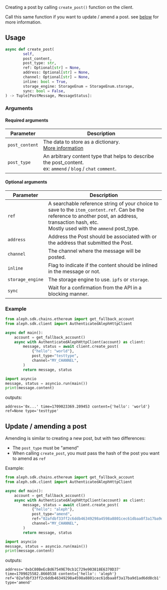 Creating a post by calling `create_post()` function on the client.

Call this same function if you want to update / amend a post. see [below](#update-amending-a-post) for more information.

## Usage

```python
async def create_post(
        self,
        post_content,
        post_type: str,
        ref: Optional[str] = None,
        address: Optional[str] = None,
        channel: Optional[str] = None,
        inline: bool = True,
        storage_engine: StorageEnum = StorageEnum.storage,
        sync: bool = False,
) -> Tuple[PostMessage, MessageStatus]:
```

### Arguments

#### Required arguments

| Parameter      | Description                                                                                                        |
|----------------|--------------------------------------------------------------------------------------------------------------------|
| `post_content` | The data to store as a dictionary.<br> [More information](../../../../protocol/object_types/posts/#content-format) |
| `post_type`    | An arbitrary content type that helps to describe the post_content. <br> ex: `ammend` / `blog` / `chat` `comment`.  |

#### Optional arguments

| Parameter        | Description                                                                                                                                                                                            |
|------------------|--------------------------------------------------------------------------------------------------------------------------------------------------------------------------------------------------------|
| `ref`            | A searchable reference string of your choice to save to the `item_content.ref`. Can be the reference to another post, an address, transaction hash, etc. <br> Mostly used with the `ammend` post_type. |
| `address`        | Address the Post should be associated with or the address that submitted the Post.                                                                                                                     |
| `channel`        | The channel where the message will be posted.                                                                                                                                                          |
| `inline`         | Flag to indicate if the content should be inlined in the message or not.                                                                                                                               |
| `storage_engine` | The storage engine to use. `ipfs` or `storage`.                                                                                                                                                        |
| `sync`           | Wait for a confirmation from the API in a blocking manner.                                                                                                                                             |

### Example

```python
from aleph.sdk.chains.ethereum import get_fallback_account
from aleph.sdk.client import AuthenticatedAlephHttpClient

async def main():
    account = get_fallback_account()
    async with AuthenticatedAlephHttpClient(account) as client:
        message, status = await client.create_post(
            {"hello": "world"},
            post_type="testtype",
            channel="MY_CHANNEL",
        )
        return message, status

import asyncio
message, status = asyncio.run(main())
print(message.content)
```

outputs:
```
address='0x...' time=1709023369.209453 content={'hello': 'world'} ref=None type='testtype'
```

## Update / amending a post

Amending is similar to creating a new post, but with two differences:

- The `post_type` must be "amend"
- When calling `create_post`, you must pass the hash of the post you want to amend as `ref`

Example:

```python
from aleph.sdk.chains.ethereum import get_fallback_account
from aleph.sdk.client import AuthenticatedAlephHttpClient

async def main():
    account = get_fallback_account()
    async with AuthenticatedAlephHttpClient(account) as client:
        message, status = await client.create_post(
            {"hello": "aleph"},
            post_type="amend",
            ref="02afdbf33ff2c6ddb46349298a4598a8801cec61dbaa8f3a17ba9d1ad6dd8cb1",
            channel="MY_CHANNEL",
        )
        return message, status

import asyncio
message, status = asyncio.run(main())
print(message.content)
```

outputs:
```
address='0xbC80BeEcBd67549E70cb1C729e903818E6370D37' time=1709025582.8660538 content={'hello': 'aleph'} ref='02afdbf33ff2c6ddb46349298a4598a8801cec61dbaa8f3a17ba9d1ad6dd8cb1' type='amend'
```
